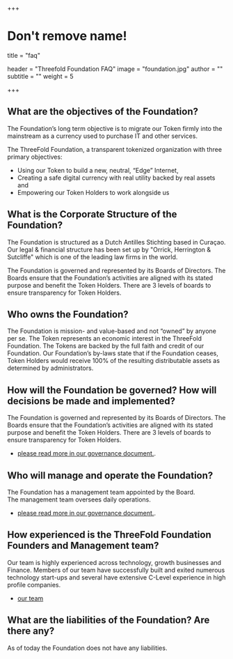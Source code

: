 +++
# Don't remove name!
title = "faq"

header = "Threefold Foundation FAQ"
image = "foundation.jpg"
author = ""
subtitle = ""
weight = 5

+++

## What are the objectives of the Foundation?

The Foundation’s long term objective is to migrate our Token firmly into the mainstream as a currency used to purchase IT and other services.  

The ThreeFold Foundation, a transparent tokenized organization with three primary objectives:  
- Using our Token to build a new, neutral, “Edge” Internet,
- Creating a safe digital currency with real utility backed by real assets and
- Empowering our Token Holders to work alongside us

## What is the Corporate Structure of the Foundation?

The Foundation is structured as a Dutch Antilles Stichting based in Curaçao. Our legal & financial structure has been set up by "Orrick, Herrington & Sutcliffe" which is one of the leading law firms in the world.

The Foundation is governed and represented by its Boards of Directors.  The Boards ensure that the Foundation’s activities are aligned with its stated purpose and benefit the Token Holders.  There are 3 levels of boards to ensure transparency for Token Holders.

## Who owns the Foundation?

The Foundation is mission- and value-based and not “owned” by anyone per se.  The Token represents an economic interest in the ThreeFold Foundation.  The Tokens are backed by the full faith and credit of our Foundation.  Our Foundation’s by-laws state that if the Foundation ceases, Token Holders would receive 100% of the resulting distributable assets as determined by administrators.

## How will the Foundation be governed?  How will decisions be made and implemented?

The Foundation is governed and represented by its Boards of Directors.  The Boards ensure that the Foundation’s activities are aligned with its stated purpose and benefit the Token Holders.  There are 3 levels of boards to ensure transparency for Token Holders.

- [please read  more in our governance document.](http://www.threefoldtoken.com/governance).

## Who will manage and operate the Foundation?

The Foundation has a management team appointed by the Board.  
The management team oversees daily operations.

- [please read  more in our governance document.](http://www.threefoldtoken.com/governance).

## How experienced is the ThreeFold Foundation Founders and Management team?

Our team is highly experienced across technology, growth businesses and Finance.  Members of our team have successfully built and exited numerous technology start-ups and several have extensive C-Level experience in high profile companies.   

- [our team](/team)

## What are the liabilities of the Foundation?  Are there any?

As of today the Foundation does not have any liabilities.

